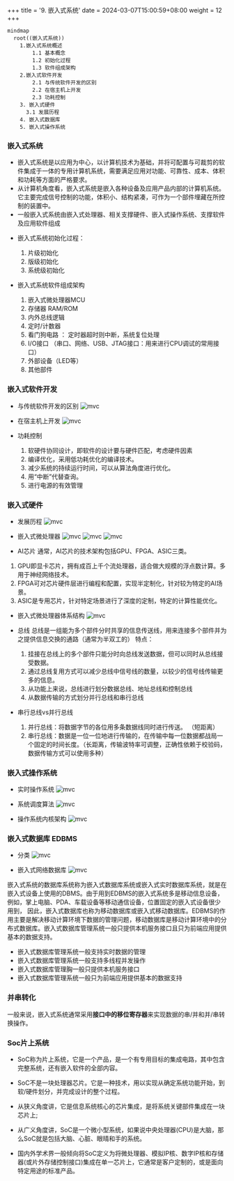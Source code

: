 +++
title = '9. 嵌入式系统'
date = 2024-03-07T15:00:59+08:00
weight = 12
+++

```mermaid
mindmap
  root((嵌入式系统))
    1.嵌入式系统概述
        1.1 基本概念
        1.2 初始化过程
        1.3 软件组成架构
    2.嵌入式软件开发
        2.1 与传统软件开发的区别
        2.2 在宿主机上开发
        2.3 功耗控制
    3. 嵌入式硬件
      3.1 发展历程
    4. 嵌入式数据库
    5. 嵌入式操作系统
```

### 嵌入式系统
- 嵌入式系统是以应用为中心，以计算机技术为基础，并将可配置与可裁剪的软件集成于一体的专用计算机系统，需要满足应用对功能、可靠性、成本、体积和功耗等方面的严格要求。
- 从计算机角度看，嵌入式系统是嵌入各种设备及应用产品内部的计算机系统。它主要完成信号控制的功能，体积小、结构紧凑，可作为一个部件埋藏在所控制的装置中。
- 一般嵌入式系统由嵌入式处理器、相关支撑硬件、嵌入式操作系统、支撑软件及应用软件组成

* 嵌入式系统初始化过程：
  1. 片级初始化
  2. 版级初始化
  3. 系统级初始化

* 嵌入式系统软件组成架构
  1. 嵌入式微处理器MCU
  2. 存储器 RAM/ROM
  3. 内外总线逻辑
  4. 定时/计数器
  5. 看门狗电路 ： 定时器超时则中断，系统复位处理
  6. I/O接口 （串口、网络、USB、JTAG接口：用来进行CPU调试的常用接口）
  7. 外部设备（LED等）
  8. 其他部件

### 嵌入式软件开发
- 与传统软件开发的区别
![mvc](../../../images/content/ruankao/diff_embedded_vs_normal_SE.png)

- 在宿主机上开发
![mvc](../../../images/content/ruankao/develop_on_host.png)

- 功耗控制
  1. 软硬件协同设计，即软件的设计要与硬件匹配，考虑硬件因素
  2. 编译优化，采用低功耗优化的编译技术。
  3. 减少系统的持续运行时间，可以从算法角度进行优化。
  4. 用“中断”代替查询。
  5. 进行电源的有效管理


### 嵌入式硬件
- 发展历程
![mvc](../../../images/content/ruankao/develop_route.png)

- 嵌入式微处理器
![mvc](../../../images/content/ruankao/MCU1.png)
![mvc](../../../images/content/ruankao/MCU2.png)
![mvc](../../../images/content/ruankao/MCU3.png)

- AI芯片
通常，AI芯片的技术架构包括GPU、FPGA、ASIC三类。
1. GPU即显卡芯片，拥有成百上千个流处理器，适合做大规模的浮点数计算。多用于神经网络技术。
2. FPGA可对芯片硬件层进行编程和配置，实现半定制化，针对较为特定的AI场景。
3. ASIC是专用芯片，针对特定场景进行了深度的定制，特定的计算性能优化。

- 嵌入式微处理器体系结构
![mvc](../../../images/content/ruankao/embedded_processor_architecture.png)

- 总线
总线是一组能为多个部件分时共享的信息传送线，用来连接多个部件并为之提供信息交换的通路（通常为半双工的）
特点：
  1. 挂接在总线上的多个部件只能分时向总线发送数据，但可以同时从总线接受数据。
  2. 通过总线复用方式可以减少总线中信号线的数量，以较少的信号线传输更多的信息。
  3. 从功能上来说，总线进行划分数据总线、地址总线和控制总线
  4. 从数据传输的方式划分并行总线和串行总线


- 串行总线vs并行总线
  1. 并行总线：将数据字节的各位用多条数据线同时进行传送。 （短距离）
  2. 串行总线：数据是一位一位地进行传输的，在传输中每一位数据都战局一个固定的时间长度。（长距离，传输波特率可调整，正确性依赖于校验码，数据传输方式可以使用多种）


### 嵌入式操作系统
- 实时操作系统
![mvc](../../../images/content/ruankao/real_time_os.png)

- 系统调度算法
![mvc](../../../images/content/ruankao/dispatch_algo.png)

- 操作系统内核架构
![mvc](../../../images/content/ruankao/embedded_core_architecture.png)


### 嵌入式数据库 EDBMS
- 分类
![mvc](../../../images/content/ruankao/embedded_database.png)

- 嵌入式网络数据库
![mvc](../../../images/content/ruankao/embedded_network_database.png)

嵌入式系统的数据库系统称为嵌入式数据库系统或嵌入式实时数据库系统，就是在嵌入式设备上使用的DBMS。由于用到EDBMS的嵌入式系统多是移动信息设备，例如，掌上电脑、PDA、车载设备等移动通信设备，位置固定的嵌入式设备很少用到，
因此，嵌入式数据库也称为移动数据库或嵌入式移动数据库。EDBMS的作用主要是解决移动计算环境下数据的管理问题，移动数据库是移动计算环境中的分布式数据库。嵌入式数据库管理系统一般只提供本机服务接口且只为前端应用提供基本的数据支持。

- 嵌入式数据库管理系统一般支持实时数据的管理
- 嵌入式数据库管理系统一般支持多线程并发操作
- 嵌入式数据库管理胸一般只提供本机服务接口
- 嵌入式数据库管理系统一般只为前端应用提供基本的数据支持

### 并串转化
一般来说，嵌入式系统通常采用**接口中的移位寄存器**来实现数据的串/并和并/串转换操作。

### Soc片上系统
- SoC称为片上系统，它是一个产品，是一个有专用目标的集成电路，其中包含完整系统，还有嵌入软件的全部内容。
- SoC不是一块处理器芯片。它是一种技术，用以实现从确定系统功能开始，到软/硬件划分，并完成设计的整个过程。

- 从狭义角度讲，它是信息系统核心的芯片集成，是将系统关键部件集成在一块芯片上;
- 从广义角度讲，SoC是一个微小型系统，如果说中央处理器(CPU)是大脑，那么SoC就是包括大脑、心脏、眼晴和手的系统。
- 国内外学术界一般倾向将SoC定义为将微处理器、模拟IP核、数字IP核和存储器(或片外存储控制接口)集成在单一芯片上，它通常是客户定制的，或是面向特定用途的标准产品。